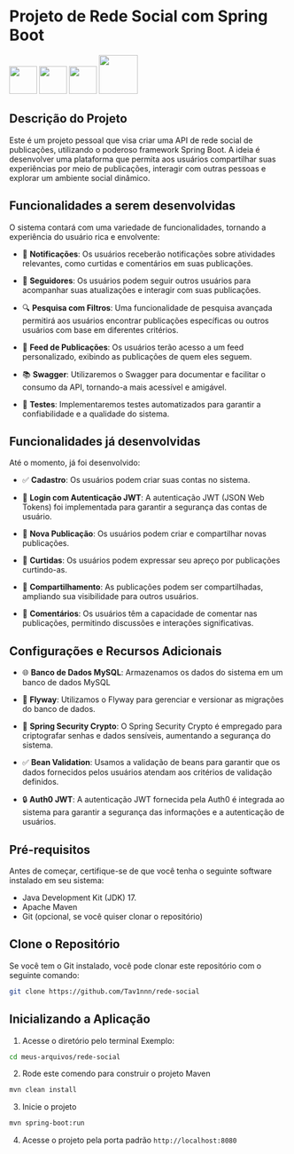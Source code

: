 # Projeto de Rede Social com Spring Boot


<div>
  <img src="https://cdn.jsdelivr.net/gh/devicons/devicon/icons/java/java-original.svg" width=50px/>
  <img src="https://cdn.jsdelivr.net/gh/devicons/devicon/icons/spring/spring-original.svg" width=50px/>
  <img src="https://cdn.jsdelivr.net/gh/devicons/devicon/icons/github/github-original.svg" width=50px/>
  <img src="https://cdn.jsdelivr.net/gh/devicons/devicon/icons/docker/docker-original.svg" height=70px/>
          
</div>
                        
## Descrição do Projeto
Este é um projeto pessoal que visa criar uma API de rede social de publicações, utilizando o poderoso framework Spring Boot. A ideia é desenvolver uma plataforma que permita aos usuários compartilhar suas experiências por meio de publicações, interagir com outras pessoas e explorar um ambiente social dinâmico.

## Funcionalidades a serem desenvolvidas
O sistema contará com uma variedade de funcionalidades, tornando a experiência do usuário rica e envolvente:
  
- 📣 **Notificações**: Os usuários receberão notificações sobre atividades relevantes, como curtidas e comentários em suas publicações.
  
- 👥 **Seguidores**: Os usuários podem seguir outros usuários para acompanhar suas atualizações e interagir com suas publicações.
  
- 🔍 **Pesquisa com Filtros**: Uma funcionalidade de pesquisa avançada permitirá aos usuários encontrar publicações específicas ou outros usuários com base em diferentes critérios.
  
- 📄 **Feed de Publicações**: Os usuários terão acesso a um feed personalizado, exibindo as publicações de quem eles seguem.
  
- 📚 **Swagger**: Utilizaremos o Swagger para documentar e facilitar o consumo da API, tornando-a mais acessível e amigável.
  
- 🧪 **Testes**: Implementaremos testes automatizados para garantir a confiabilidade e a qualidade do sistema.

## Funcionalidades já desenvolvidas
Até o momento,  já foi desenvolvido:

- ✅ **Cadastro**: Os usuários podem criar suas contas no sistema.
  
- 🔐 **Login com Autenticação JWT**: A autenticação JWT (JSON Web Tokens) foi implementada para garantir a segurança das contas de usuário.
  
- 📝 **Nova Publicação**: Os usuários podem criar e compartilhar novas publicações.
  
- 💖 **Curtidas**: Os usuários podem expressar seu apreço por publicações curtindo-as.
  
- 🔄 **Compartilhamento**: As publicações podem ser compartilhadas, ampliando sua visibilidade para outros usuários.
  
- 💬 **Comentários**: Os usuários têm a capacidade de comentar nas publicações, permitindo discussões e interações significativas.


## Configurações e Recursos Adicionais

- 🌐 **Banco de Dados MySQL**: Armazenamos os dados do sistema em um banco de dados MySQL

- 📜 **Flyway**: Utilizamos o Flyway para gerenciar e versionar as migrações do banco de dados.

- 🔐 **Spring Security Crypto**: O Spring Security Crypto é empregado para criptografar senhas e dados sensíveis, aumentando a segurança do sistema.

- ✅ **Bean Validation**: Usamos a validação de beans para garantir que os dados fornecidos pelos usuários atendam aos critérios de validação definidos.

- 🔒 **Auth0 JWT**: A autenticação JWT fornecida pela Auth0 é integrada ao sistema para garantir a segurança das informações e a autenticação de usuários.


## Pré-requisitos

Antes de começar, certifique-se de que você tenha o seguinte software instalado em seu sistema:

- Java Development Kit (JDK) 17.
- Apache Maven
- Git (opcional, se você quiser clonar o repositório)

## Clone o Repositório
Se você tem o Git instalado, você pode clonar este repositório com o seguinte comando:

```bash
git clone https://github.com/Tav1nnn/rede-social
```

## Inicializando a Aplicação

1. Acesse o diretório pelo terminal
Exemplo:
```bash
cd meus-arquivos/rede-social
```

2. Rode este comendo para construir o projeto Maven
```bash
mvn clean install
```

3. Inicie o projeto
```bash
mvn spring-boot:run
```

4. Acesse o projeto pela porta padrão `http://localhost:8080`

